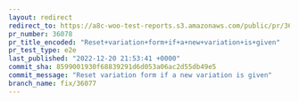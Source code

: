 ```yaml
---
layout: redirect
redirect_to: https://a8c-woo-test-reports.s3.amazonaws.com/public/pr/36078/e2e/index.html
pr_number: 36078
pr_title_encoded: "Reset+variation+form+if+a+new+variation+is+given"
pr_test_type: e2e
last_published: "2022-12-20 21:53:41 +0000"
commit_sha: 8599001930f68839291d6d053a06ac2d55db49e5
commit_message: "Reset variation form if a new variation is given"
branch_name: fix/36077
---
```

